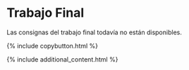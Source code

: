 # Trabajo Final

Las consignas del trabajo final todavía no están disponibles.

{% include copybutton.html %}

{% include additional_content.html %}
